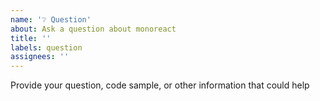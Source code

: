 ```yaml
---
name: '❔ Question'
about: Ask a question about monoreact
title: ''
labels: question
assignees: ''
---
```


Provide your question, code sample, or other information that could help
